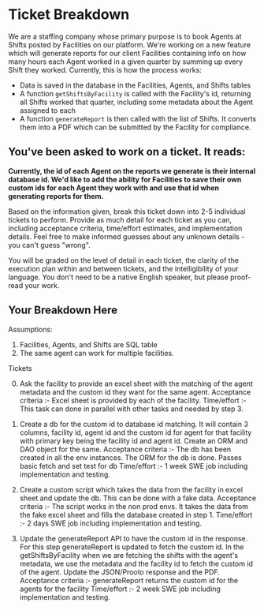 # Ticket Breakdown
We are a staffing company whose primary purpose is to book Agents at Shifts posted by Facilities on our platform. We're working on a new feature which will generate reports for our client Facilities containing info on how many hours each Agent worked in a given quarter by summing up every Shift they worked. Currently, this is how the process works:

- Data is saved in the database in the Facilities, Agents, and Shifts tables
- A function `getShiftsByFacility` is called with the Facility's id, returning all Shifts worked that quarter, including some metadata about the Agent assigned to each
- A function `generateReport` is then called with the list of Shifts. It converts them into a PDF which can be submitted by the Facility for compliance.

## You've been asked to work on a ticket. It reads:

**Currently, the id of each Agent on the reports we generate is their internal database id. We'd like to add the ability for Facilities to save their own custom ids for each Agent they work with and use that id when generating reports for them.**


Based on the information given, break this ticket down into 2-5 individual tickets to perform. Provide as much detail for each ticket as you can, including acceptance criteria, time/effort estimates, and implementation details. Feel free to make informed guesses about any unknown details - you can't guess "wrong".


You will be graded on the level of detail in each ticket, the clarity of the execution plan within and between tickets, and the intelligibility of your language. You don't need to be a native English speaker, but please proof-read your work.

## Your Breakdown Here

Assumptions:

1. Facilities, Agents, and Shifts are SQL table
2. The same agent can work for multiple facilities.

Tickets

0. Ask the facility to provide an excel sheet with the matching of the agent metadata and the custom id they want for the same agent. 
	Acceptance criteria :- Excel sheet is provided by each of the facility.
	Time/effort :- This task can done in parallel with other tasks and needed by step 3.

1. Create a db for the custom id to database id matching. It will contain 3 columns, facility id, agent id and the custom id for agent for that facility with primary key being the facility id and agent id. Create an ORM and DAO object for the same. 
	Acceptance criteria :- The db has been created in all the env instances. The ORM for the db is done. Passes basic fetch and set test for db
	Time/effort :- 1 week SWE job including implementation and testing. 

2. Create a custom script which takes the data from the facility in excel sheet and update the db. This can be done with a fake data. 
	Acceptance criteria :- The script works in the non prod envs. It takes the data from the fake excel sheet and fills the database created in step 1.
	Time/effort :- 2 days SWE job including implementation and testing. 

3. Update the generateReport API to have the custom id in the response. For this step generateReport is updated to fetch the custom id. In the getShiftsByFacility when we are fetching the shifts with the agent's metadata, we use the metadata and the facility id to fetch the custom id of the agent. Update the JSON/Prooto response and the PDF.
	Acceptance criteria :- generateReport returns the custom id for the agents for the facility
	Time/effort :- 2 week SWE job including implementation and testing. 
